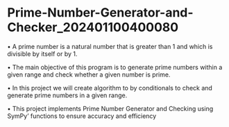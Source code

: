 # Prime-Number-Generator-and-Checker_202401100400080



•	A prime number is a natural number that is greater than 1 and which is divisible by itself or by 1.

•	The main objective of this program is to generate prime numbers within a given range and check whether a given number is prime.

•	In this project we will create algorithm to by conditionals to check and generate prime numbers in a given range. 

•	This project implements Prime Number Generator and Checking using SymPy’ functions to ensure accuracy and efficiency
